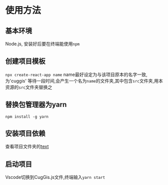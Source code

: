 # 使用方法
## 基本环境
Node.js, 安装好后要在终端能使用`npm`
## 创建项目模板
`npx create-react-app name`
name最好设定为与该项目原本的名字一致,为'cuggis'
等待一段时间,会产生一个名为`name`的文件夹,其中包含`src`文件夹,用本资源的`src`文件夹替换之
## 替换包管理器为yarn
`npm install -g yarn`
## 安装项目依赖
查看项目文件夹的[text](NeedToInstall.txt)
## 启动项目
Vscode切换到CugGis.js文件,终端输入`yarn start`
